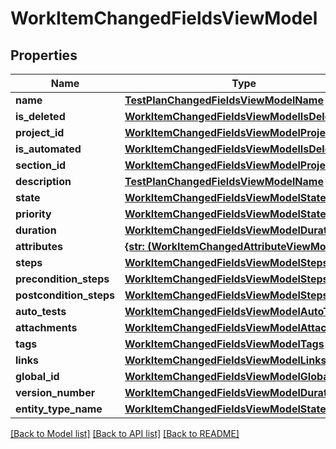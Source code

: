 # WorkItemChangedFieldsViewModel


## Properties
Name | Type | Description | Notes
------------ | ------------- | ------------- | -------------
**name** | [**TestPlanChangedFieldsViewModelName**](TestPlanChangedFieldsViewModelName.md) |  | [optional] 
**is_deleted** | [**WorkItemChangedFieldsViewModelIsDeleted**](WorkItemChangedFieldsViewModelIsDeleted.md) |  | [optional] 
**project_id** | [**WorkItemChangedFieldsViewModelProjectId**](WorkItemChangedFieldsViewModelProjectId.md) |  | [optional] 
**is_automated** | [**WorkItemChangedFieldsViewModelIsDeleted**](WorkItemChangedFieldsViewModelIsDeleted.md) |  | [optional] 
**section_id** | [**WorkItemChangedFieldsViewModelProjectId**](WorkItemChangedFieldsViewModelProjectId.md) |  | [optional] 
**description** | [**TestPlanChangedFieldsViewModelName**](TestPlanChangedFieldsViewModelName.md) |  | [optional] 
**state** | [**WorkItemChangedFieldsViewModelState**](WorkItemChangedFieldsViewModelState.md) |  | [optional] 
**priority** | [**WorkItemChangedFieldsViewModelState**](WorkItemChangedFieldsViewModelState.md) |  | [optional] 
**duration** | [**WorkItemChangedFieldsViewModelDuration**](WorkItemChangedFieldsViewModelDuration.md) |  | [optional] 
**attributes** | [**{str: (WorkItemChangedAttributeViewModel,)}**](WorkItemChangedAttributeViewModel.md) |  | [optional] 
**steps** | [**WorkItemChangedFieldsViewModelSteps**](WorkItemChangedFieldsViewModelSteps.md) |  | [optional] 
**precondition_steps** | [**WorkItemChangedFieldsViewModelSteps**](WorkItemChangedFieldsViewModelSteps.md) |  | [optional] 
**postcondition_steps** | [**WorkItemChangedFieldsViewModelSteps**](WorkItemChangedFieldsViewModelSteps.md) |  | [optional] 
**auto_tests** | [**WorkItemChangedFieldsViewModelAutoTests**](WorkItemChangedFieldsViewModelAutoTests.md) |  | [optional] 
**attachments** | [**WorkItemChangedFieldsViewModelAttachments**](WorkItemChangedFieldsViewModelAttachments.md) |  | [optional] 
**tags** | [**WorkItemChangedFieldsViewModelTags**](WorkItemChangedFieldsViewModelTags.md) |  | [optional] 
**links** | [**WorkItemChangedFieldsViewModelLinks**](WorkItemChangedFieldsViewModelLinks.md) |  | [optional] 
**global_id** | [**WorkItemChangedFieldsViewModelGlobalId**](WorkItemChangedFieldsViewModelGlobalId.md) |  | [optional] 
**version_number** | [**WorkItemChangedFieldsViewModelDuration**](WorkItemChangedFieldsViewModelDuration.md) |  | [optional] 
**entity_type_name** | [**WorkItemChangedFieldsViewModelState**](WorkItemChangedFieldsViewModelState.md) |  | [optional] 

[[Back to Model list]](../README.md#documentation-for-models) [[Back to API list]](../README.md#documentation-for-api-endpoints) [[Back to README]](../README.md)


